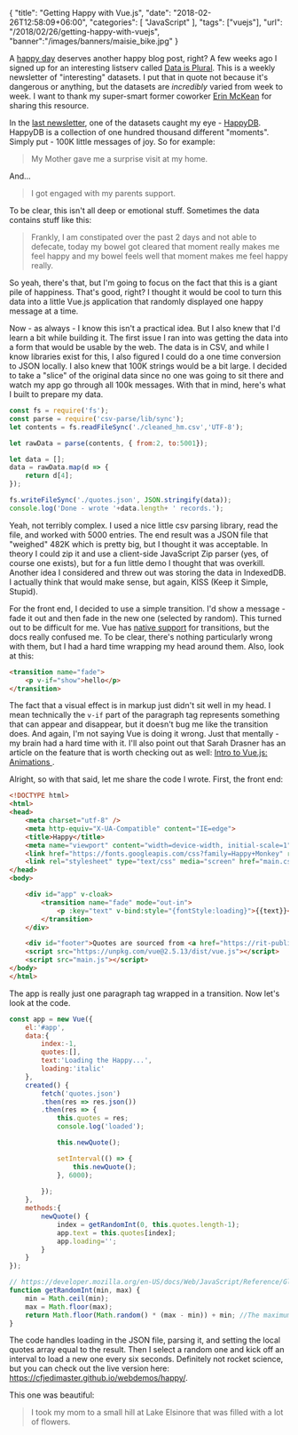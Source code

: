 {
	"title": "Getting Happy with Vue.js",
	"date": "2018-02-26T12:58:09+06:00",
	"categories": [
		"JavaScript"
	],
	"tags": ["vuejs"],
	"url": "/2018/02/26/getting-happy-with-vuejs",
	"banner":"/images/banners/maisie_bike.jpg"
}

A [happy day](https://www.raymondcamden.com/2018/02/26/hello-auth0/) deserves another happy blog post, right? A few weeks ago I signed up for an interesting listserv called [Data is Plural](https://tinyletter.com/data-is-plural). This is a weekly newsletter of "interesting" datasets. I put that in quote not because it's dangerous or anything, but the datasets are *incredibly* varied from week to week. I want to thank my super-smart former coworker [Erin McKean](http://erinmckean.com/) for sharing this resource.

<!--more-->

In the [last newsletter](https://tinyletter.com/data-is-plural/letters/data-is-plural-2018-02-21-edition), one of the datasets caught my eye - [HappyDB](https://rit-public.github.io/HappyDB/). HappyDB is a collection of one hundred thousand different "moments". Simply put - 100K little messages of joy. So for example:

<blockquote>
My Mother gave me a surprise visit at my home.
</blockquote>

And...

<blockquote>
I got engaged with my parents support.
</blockquote>

To be clear, this isn't all deep or emotional stuff. Sometimes the data contains stuff like this:

<blockquote>
Frankly, I am constipated over the past 2 days and not able to defecate, today my bowel got cleared that moment really makes me feel happy and my bowel feels well that moment makes me feel happy really.
</blockquote>

So yeah, there's that, but I'm going to focus on the fact that this is a giant pile of happiness. That's good, right? I thought it would be cool to turn this data into a little Vue.js application that randomly displayed one happy message at a time.

Now - as always - I know this isn't a practical idea. But I also knew that I'd learn a bit while building it. The first issue I ran into was getting the data into a form that would be usable by the web. The data is in CSV, and while I know libraries exist for this, I also figured I could do a one time conversion to JSON locally. I also knew that 100K strings would be a bit large. I decided to take a "slice" of the original data since no one was going to sit there and watch my app go through all 100k messages. With that in mind, here's what I built to prepare my data.

```js
const fs = require('fs');
const parse = require('csv-parse/lib/sync');
let contents = fs.readFileSync('./cleaned_hm.csv','UTF-8');

let rawData = parse(contents, { from:2, to:5001});

let data = [];
data = rawData.map(d => {
	return d[4];
});

fs.writeFileSync('./quotes.json', JSON.stringify(data));
console.log('Done - wrote '+data.length+ ' records.');
``` 

Yeah, not terribly complex. I used a nice little csv parsing library, read the file, and worked with 5000 entries. The end result was a JSON file that "weighed" 482K which is pretty big, but I thought it was acceptable. In theory I could zip it and use a client-side JavaScript Zip parser (yes, of course one exists), but for a fun little demo I thought that was overkill. Another idea I considered and threw out was storing the data in IndexedDB. I actually think that would make sense, but again, KISS (Keep it Simple, Stupid).

For the front end, I decided to use a simple transition. I'd show a message - fade it out and then fade in the new one (selected by random). This turned out to be difficult for me. Vue has [native support](https://vuejs.org/v2/guide/transitions.html) for transitions, but the docs really confused me. To be clear, there's nothing particularly wrong with them, but I had a hard time wrapping my head around them. Also, look at this:

```html
<transition name="fade">
	<p v-if="show">hello</p>
</transition>
```

The fact that a visual effect is in markup just didn't sit well in my head. I mean technically the `v-if` part of the paragraph tag represents something that can appear and disappear, but it doesn't bug me like the transition does. And again, I'm not saying Vue is doing it wrong. Just that mentally - my brain had a hard time with it. I'll also point out that Sarah Drasner has an article on the feature that is worth checking out as well: [Intro to Vue.js: Animations ](https://css-tricks.com/intro-to-vue-5-animations/).

Alright, so with that said, let me share the code I wrote. First, the front end:

```html
<!DOCTYPE html>
<html>
<head>
	<meta charset="utf-8" />
	<meta http-equiv="X-UA-Compatible" content="IE=edge">
	<title>Happy</title>
	<meta name="viewport" content="width=device-width, initial-scale=1">
	<link href="https://fonts.googleapis.com/css?family=Happy+Monkey" rel="stylesheet"> 
	<link rel="stylesheet" type="text/css" media="screen" href="main.css" />
</head>
<body>

	<div id="app" v-cloak>
		<transition name="fade" mode="out-in">
			<p :key="text" v-bind:style="{fontStyle:loading}">{{text}}</p>
		</transition>
	</div>

	<div id="footer">Quotes are sourced from <a href="https://rit-public.github.io/HappyDB/">HappyDB</a>.</div>
	<script src="https://unpkg.com/vue@2.5.13/dist/vue.js"></script>
	<script src="main.js"></script>
</body>
</html>
```

The app is really just one paragraph tag wrapped in a transition. Now let's look at the code.

```js
const app = new Vue({
	el:'#app',
	data:{
		index:-1,
		quotes:[],
		text:'Loading the Happy...',
		loading:'italic'
	},
	created() {
		fetch('quotes.json')
		.then(res => res.json())
		.then(res => {
			this.quotes = res;
			console.log('loaded');

			this.newQuote();

			setInterval(() => {
				this.newQuote();
			}, 6000);
			
		});
	},
	methods:{
		newQuote() {
			index = getRandomInt(0, this.quotes.length-1);
			app.text = this.quotes[index];
			app.loading='';
		}
	}
});

// https://developer.mozilla.org/en-US/docs/Web/JavaScript/Reference/Global_Objects/Math/random
function getRandomInt(min, max) {
	min = Math.ceil(min);
	max = Math.floor(max);
	return Math.floor(Math.random() * (max - min)) + min; //The maximum is exclusive and the minimum is inclusive
}
```

The code handles loading in the JSON file, parsing it, and setting the local quotes array equal to the result. Then I select a random one and kick off an interval to load a new one every six seconds. Definitely not rocket science, but you can check out the live version here: https://cfjedimaster.github.io/webdemos/happy/.

This one was beautiful:

<blockquote>
I took my mom to a small hill at Lake Elsinore that was filled with a lot of flowers.
</blockquote>

